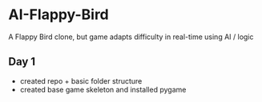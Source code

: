 # AI-Flappy-Bird
A Flappy Bird clone, but game adapts difficulty in real-time using AI / logic

## Day 1
- created repo + basic folder structure
- created base game skeleton and installed pygame 